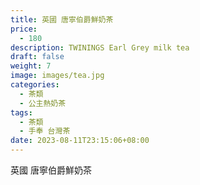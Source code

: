 ```yaml
---
title: 英國 唐寧伯爵鮮奶茶
price:
  - 180
description: TWININGS Earl Grey milk tea
draft: false
weight: 7
image: images/tea.jpg
categories:
  - 茶類
  - 公主熱奶茶
tags:
  - 茶類
  - 手奉 台灣茶
date: 2023-08-11T23:15:06+08:00
---
```


 英國 唐寧伯爵鮮奶茶
